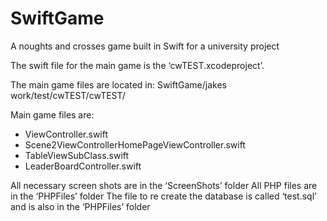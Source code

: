 # SwiftGame

A noughts and crosses game built in Swift for a university project

The swift file for the main game is the ‘cwTEST.xcodeproject’.

The main game files are located in:
SwiftGame/jakes work/test/cwTEST/cwTEST/

Main game files are:

  - ViewController.swift
  - Scene2ViewControllerHomePageViewController.swift
  - TableViewSubClass.swift
  - LeaderBoardController.swift

All necessary screen shots are in the ‘ScreenShots’ folder
All PHP files are in the ‘PHPFiles’ folder
The file to re create the database is called ‘test.sql’ and is also in the ‘PHPFiles’ folder
